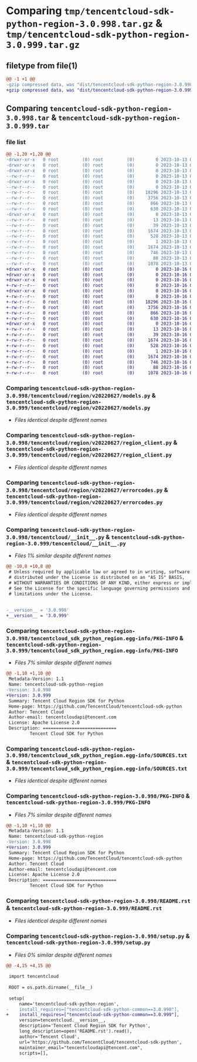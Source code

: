 # Comparing `tmp/tencentcloud-sdk-python-region-3.0.998.tar.gz` & `tmp/tencentcloud-sdk-python-region-3.0.999.tar.gz`

## filetype from file(1)

```diff
@@ -1 +1 @@
-gzip compressed data, was "dist/tencentcloud-sdk-python-region-3.0.998.tar", last modified: Fri Oct 13 00:34:10 2023, max compression
+gzip compressed data, was "dist/tencentcloud-sdk-python-region-3.0.999.tar", last modified: Mon Oct 16 00:33:24 2023, max compression
```

## Comparing `tencentcloud-sdk-python-region-3.0.998.tar` & `tencentcloud-sdk-python-region-3.0.999.tar`

### file list

```diff
@@ -1,20 +1,20 @@
-drwxr-xr-x   0 root         (0) root         (0)        0 2023-10-13 00:34:10.000000 tencentcloud-sdk-python-region-3.0.998/
-drwxr-xr-x   0 root         (0) root         (0)        0 2023-10-13 00:34:10.000000 tencentcloud-sdk-python-region-3.0.998/tencentcloud/
-drwxr-xr-x   0 root         (0) root         (0)        0 2023-10-13 00:34:10.000000 tencentcloud-sdk-python-region-3.0.998/tencentcloud/region/
--rw-r--r--   0 root         (0) root         (0)        0 2023-10-13 00:34:10.000000 tencentcloud-sdk-python-region-3.0.998/tencentcloud/region/__init__.py
-drwxr-xr-x   0 root         (0) root         (0)        0 2023-10-13 00:34:10.000000 tencentcloud-sdk-python-region-3.0.998/tencentcloud/region/v20220627/
--rw-r--r--   0 root         (0) root         (0)        0 2023-10-13 00:34:10.000000 tencentcloud-sdk-python-region-3.0.998/tencentcloud/region/v20220627/__init__.py
--rw-r--r--   0 root         (0) root         (0)    18296 2023-10-13 00:34:10.000000 tencentcloud-sdk-python-region-3.0.998/tencentcloud/region/v20220627/models.py
--rw-r--r--   0 root         (0) root         (0)     3756 2023-10-13 00:34:10.000000 tencentcloud-sdk-python-region-3.0.998/tencentcloud/region/v20220627/region_client.py
--rw-r--r--   0 root         (0) root         (0)      866 2023-10-13 00:34:10.000000 tencentcloud-sdk-python-region-3.0.998/tencentcloud/region/v20220627/errorcodes.py
--rw-r--r--   0 root         (0) root         (0)      630 2023-10-13 00:34:10.000000 tencentcloud-sdk-python-region-3.0.998/tencentcloud/__init__.py
-drwxr-xr-x   0 root         (0) root         (0)        0 2023-10-13 00:34:10.000000 tencentcloud-sdk-python-region-3.0.998/tencentcloud_sdk_python_region.egg-info/
--rw-r--r--   0 root         (0) root         (0)       13 2023-10-13 00:34:10.000000 tencentcloud-sdk-python-region-3.0.998/tencentcloud_sdk_python_region.egg-info/top_level.txt
--rw-r--r--   0 root         (0) root         (0)       39 2023-10-13 00:34:10.000000 tencentcloud-sdk-python-region-3.0.998/tencentcloud_sdk_python_region.egg-info/requires.txt
--rw-r--r--   0 root         (0) root         (0)     1674 2023-10-13 00:34:10.000000 tencentcloud-sdk-python-region-3.0.998/tencentcloud_sdk_python_region.egg-info/PKG-INFO
--rw-r--r--   0 root         (0) root         (0)      528 2023-10-13 00:34:10.000000 tencentcloud-sdk-python-region-3.0.998/tencentcloud_sdk_python_region.egg-info/SOURCES.txt
--rw-r--r--   0 root         (0) root         (0)        1 2023-10-13 00:34:10.000000 tencentcloud-sdk-python-region-3.0.998/tencentcloud_sdk_python_region.egg-info/dependency_links.txt
--rw-r--r--   0 root         (0) root         (0)     1674 2023-10-13 00:34:10.000000 tencentcloud-sdk-python-region-3.0.998/PKG-INFO
--rw-r--r--   0 root         (0) root         (0)      746 2023-10-13 00:34:10.000000 tencentcloud-sdk-python-region-3.0.998/README.rst
--rw-r--r--   0 root         (0) root         (0)       88 2023-10-13 00:34:10.000000 tencentcloud-sdk-python-region-3.0.998/setup.cfg
--rw-r--r--   0 root         (0) root         (0)     1078 2023-10-13 00:34:10.000000 tencentcloud-sdk-python-region-3.0.998/setup.py
+drwxr-xr-x   0 root         (0) root         (0)        0 2023-10-16 00:33:24.000000 tencentcloud-sdk-python-region-3.0.999/
+drwxr-xr-x   0 root         (0) root         (0)        0 2023-10-16 00:33:24.000000 tencentcloud-sdk-python-region-3.0.999/tencentcloud/
+drwxr-xr-x   0 root         (0) root         (0)        0 2023-10-16 00:33:24.000000 tencentcloud-sdk-python-region-3.0.999/tencentcloud/region/
+-rw-r--r--   0 root         (0) root         (0)        0 2023-10-16 00:33:24.000000 tencentcloud-sdk-python-region-3.0.999/tencentcloud/region/__init__.py
+drwxr-xr-x   0 root         (0) root         (0)        0 2023-10-16 00:33:24.000000 tencentcloud-sdk-python-region-3.0.999/tencentcloud/region/v20220627/
+-rw-r--r--   0 root         (0) root         (0)        0 2023-10-16 00:33:24.000000 tencentcloud-sdk-python-region-3.0.999/tencentcloud/region/v20220627/__init__.py
+-rw-r--r--   0 root         (0) root         (0)    18296 2023-10-16 00:33:24.000000 tencentcloud-sdk-python-region-3.0.999/tencentcloud/region/v20220627/models.py
+-rw-r--r--   0 root         (0) root         (0)     3756 2023-10-16 00:33:24.000000 tencentcloud-sdk-python-region-3.0.999/tencentcloud/region/v20220627/region_client.py
+-rw-r--r--   0 root         (0) root         (0)      866 2023-10-16 00:33:24.000000 tencentcloud-sdk-python-region-3.0.999/tencentcloud/region/v20220627/errorcodes.py
+-rw-r--r--   0 root         (0) root         (0)      630 2023-10-16 00:33:24.000000 tencentcloud-sdk-python-region-3.0.999/tencentcloud/__init__.py
+drwxr-xr-x   0 root         (0) root         (0)        0 2023-10-16 00:33:24.000000 tencentcloud-sdk-python-region-3.0.999/tencentcloud_sdk_python_region.egg-info/
+-rw-r--r--   0 root         (0) root         (0)       13 2023-10-16 00:33:24.000000 tencentcloud-sdk-python-region-3.0.999/tencentcloud_sdk_python_region.egg-info/top_level.txt
+-rw-r--r--   0 root         (0) root         (0)       39 2023-10-16 00:33:24.000000 tencentcloud-sdk-python-region-3.0.999/tencentcloud_sdk_python_region.egg-info/requires.txt
+-rw-r--r--   0 root         (0) root         (0)     1674 2023-10-16 00:33:24.000000 tencentcloud-sdk-python-region-3.0.999/tencentcloud_sdk_python_region.egg-info/PKG-INFO
+-rw-r--r--   0 root         (0) root         (0)      528 2023-10-16 00:33:24.000000 tencentcloud-sdk-python-region-3.0.999/tencentcloud_sdk_python_region.egg-info/SOURCES.txt
+-rw-r--r--   0 root         (0) root         (0)        1 2023-10-16 00:33:24.000000 tencentcloud-sdk-python-region-3.0.999/tencentcloud_sdk_python_region.egg-info/dependency_links.txt
+-rw-r--r--   0 root         (0) root         (0)     1674 2023-10-16 00:33:24.000000 tencentcloud-sdk-python-region-3.0.999/PKG-INFO
+-rw-r--r--   0 root         (0) root         (0)      746 2023-10-16 00:33:24.000000 tencentcloud-sdk-python-region-3.0.999/README.rst
+-rw-r--r--   0 root         (0) root         (0)       88 2023-10-16 00:33:24.000000 tencentcloud-sdk-python-region-3.0.999/setup.cfg
+-rw-r--r--   0 root         (0) root         (0)     1078 2023-10-16 00:33:24.000000 tencentcloud-sdk-python-region-3.0.999/setup.py
```

### Comparing `tencentcloud-sdk-python-region-3.0.998/tencentcloud/region/v20220627/models.py` & `tencentcloud-sdk-python-region-3.0.999/tencentcloud/region/v20220627/models.py`

 * *Files identical despite different names*

### Comparing `tencentcloud-sdk-python-region-3.0.998/tencentcloud/region/v20220627/region_client.py` & `tencentcloud-sdk-python-region-3.0.999/tencentcloud/region/v20220627/region_client.py`

 * *Files identical despite different names*

### Comparing `tencentcloud-sdk-python-region-3.0.998/tencentcloud/region/v20220627/errorcodes.py` & `tencentcloud-sdk-python-region-3.0.999/tencentcloud/region/v20220627/errorcodes.py`

 * *Files identical despite different names*

### Comparing `tencentcloud-sdk-python-region-3.0.998/tencentcloud/__init__.py` & `tencentcloud-sdk-python-region-3.0.999/tencentcloud/__init__.py`

 * *Files 1% similar despite different names*

```diff
@@ -10,8 +10,8 @@
 # Unless required by applicable law or agreed to in writing, software
 # distributed under the License is distributed on an "AS IS" BASIS,
 # WITHOUT WARRANTIES OR CONDITIONS OF ANY KIND, either express or implied.
 # See the License for the specific language governing permissions and
 # limitations under the License.
 
 
-__version__ = '3.0.998'
+__version__ = '3.0.999'
```

### Comparing `tencentcloud-sdk-python-region-3.0.998/tencentcloud_sdk_python_region.egg-info/PKG-INFO` & `tencentcloud-sdk-python-region-3.0.999/tencentcloud_sdk_python_region.egg-info/PKG-INFO`

 * *Files 7% similar despite different names*

```diff
@@ -1,10 +1,10 @@
 Metadata-Version: 1.1
 Name: tencentcloud-sdk-python-region
-Version: 3.0.998
+Version: 3.0.999
 Summary: Tencent Cloud Region SDK for Python
 Home-page: https://github.com/TencentCloud/tencentcloud-sdk-python
 Author: Tencent Cloud
 Author-email: tencentcloudapi@tencent.com
 License: Apache License 2.0
 Description: ============================
         Tencent Cloud SDK for Python
```

### Comparing `tencentcloud-sdk-python-region-3.0.998/tencentcloud_sdk_python_region.egg-info/SOURCES.txt` & `tencentcloud-sdk-python-region-3.0.999/tencentcloud_sdk_python_region.egg-info/SOURCES.txt`

 * *Files identical despite different names*

### Comparing `tencentcloud-sdk-python-region-3.0.998/PKG-INFO` & `tencentcloud-sdk-python-region-3.0.999/PKG-INFO`

 * *Files 7% similar despite different names*

```diff
@@ -1,10 +1,10 @@
 Metadata-Version: 1.1
 Name: tencentcloud-sdk-python-region
-Version: 3.0.998
+Version: 3.0.999
 Summary: Tencent Cloud Region SDK for Python
 Home-page: https://github.com/TencentCloud/tencentcloud-sdk-python
 Author: Tencent Cloud
 Author-email: tencentcloudapi@tencent.com
 License: Apache License 2.0
 Description: ============================
         Tencent Cloud SDK for Python
```

### Comparing `tencentcloud-sdk-python-region-3.0.998/README.rst` & `tencentcloud-sdk-python-region-3.0.999/README.rst`

 * *Files identical despite different names*

### Comparing `tencentcloud-sdk-python-region-3.0.998/setup.py` & `tencentcloud-sdk-python-region-3.0.999/setup.py`

 * *Files 0% similar despite different names*

```diff
@@ -4,15 +4,15 @@
 
 import tencentcloud
 
 ROOT = os.path.dirname(__file__)
 
 setup(
     name='tencentcloud-sdk-python-region',
-    install_requires=["tencentcloud-sdk-python-common==3.0.998"],
+    install_requires=["tencentcloud-sdk-python-common==3.0.999"],
     version=tencentcloud.__version__,
     description='Tencent Cloud Region SDK for Python',
     long_description=open('README.rst').read(),
     author='Tencent Cloud',
     url='https://github.com/TencentCloud/tencentcloud-sdk-python',
     maintainer_email="tencentcloudapi@tencent.com",
     scripts=[],
```

